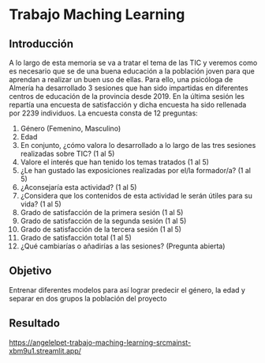 # Trabajo Maching Learning
 
## Introducción 

A lo largo de esta memoria se va a tratar el tema de las TIC y veremos como es necesario que se de una buena educación a la población joven para que aprendan a realizar un buen uso de ellas. 
Para ello, una psicóloga de Almería ha desarrollado 3 sesiones que han sido impartidas en diferentes centros de educación de la provincia desde 2019. En la última sesión les repartía una encuesta de satisfacción y dicha encuesta ha sido rellenada por 2239 individuos.
La encuesta consta de 12 preguntas:
1.	Género (Femenino, Masculino)
2.	Edad
3.	En conjunto, ¿cómo valora lo desarrollado a lo largo de las tres sesiones realizadas sobre TIC? (1 al 5)
4.	Valore el interés que han tenido los temas tratados (1 al 5)
5.	¿Le han gustado las exposiciones realizadas por el/la formador/a? (1 al 5)
6.	¿Aconsejaría esta actividad? (1 al 5)
7.	¿Considera que los contenidos de esta actividad le serán útiles para su vida? (1 al 5)
8.	Grado de satisfacción de la primera sesión (1 al 5)
9.	Grado de satisfacción de la segunda sesión (1 al 5)
10.	Grado de satisfacción de la tercera sesión (1 al 5)
11.	Grado de satisfacción total (1 al 5)
12.	¿Qué cambiarías o añadirías a las sesiones? (Pregunta abierta)

## Objetivo

Entrenar diferentes modelos para así lograr predecir el género, la edad y separar en dos grupos la población del proyecto

## Resultado

https://angelelpet-trabajo-maching-learning-srcmainst-xbm9u1.streamlit.app/
